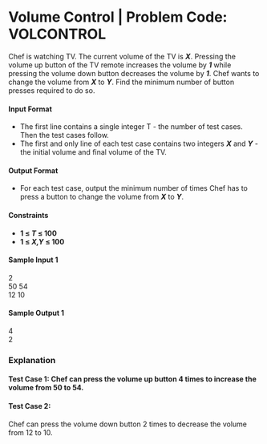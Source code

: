 # Volume Control | Problem Code: VOLCONTROL


Chef is watching TV. The current volume of the TV is **_X_**. Pressing the volume up button of the TV remote increases the volume by **_1_** while pressing the volume down button decreases the volume by **_1_**. Chef wants to change the volume from **_X_** to **_Y_**. Find the minimum number of button presses required to do so.<br/>

#### Input Format
- The first line contains a single integer T - the number of test cases. Then the test cases follow.
- The first and only line of each test case contains two integers **_X_** and **_Y_** - the initial volume and final volume of the TV.
 
#### Output Format
- For each test case, output the minimum number of times Chef has to press a button to change the volume from **_X_** to **_Y_**.

#### Constraints
- **1 ≤ _T_ ≤ 100**
- **1 ≤ _X,Y_ ≤ 100**

#### Sample Input 1 
2 <br/>
50 54 <br/>
12 10 <br/>

#### Sample Output 1 
4 <br/>
2 <br/>

### Explanation
#### Test Case 1: **Chef can press the volume up button 4 times to increase the volume from 50 to 54.**

#### Test Case 2:
Chef can press the volume down button 2 times to decrease the volume from 12 to 10.
